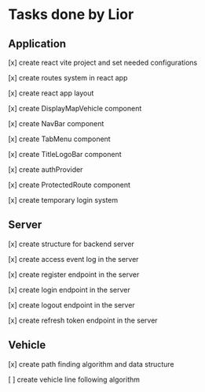 # Tasks done by Lior

## Application

[x] create react vite project and set needed configurations

[x] create routes system in react app

[x] create react app layout

[x] create DisplayMapVehicle component

[x] create NavBar component

[x] create TabMenu component

[x] create TitleLogoBar component

[x] create authProvider

[x] create ProtectedRoute component

[x] create temporary login system

## Server

[x] create structure for backend server

[x] create access event log in the server

[x] create register endpoint in the server

[x] create login endpoint in the server

[x] create logout endpoint in the server

[x] create refresh token endpoint in the server

## Vehicle

[x] create path finding algorithm and data structure

[ ] create vehicle line following algorithm
